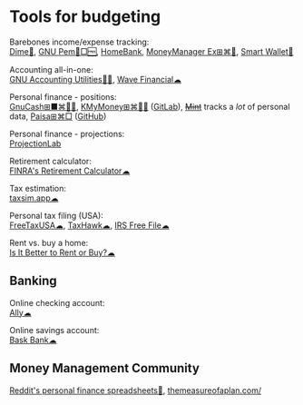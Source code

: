 
# Tools for budgeting

Barebones income/expense tracking:  
[Dime🍎](https://apps.apple.com/sg/app/dime-budget-expense-tracker/id1635280255),
[GNU Pem🐧□🆓](https://www.gnu.org/software/pem/pem-nano.html),
[HomeBank](https://www.gethomebank.org/),
[MoneyManager Ex⊞⌘🐧](https://moneymanagerex.org/),
[Smart Wallet🍎](https://apps.apple.com/us/app/smart-wallet/id1378013954)

Accounting all-in-one:  
[GNU Accounting Utilities🐧🆓](https://www.gnu.org/software/acct/),
[Wave Financial☁](https://www.waveapps.com)

Personal finance - positions:  
[GnuCash⊞■⌘🐧🆓](https://www.gnucash.org/),
[KMyMoney⊞⌘🐧🆓](https://kmymoney.org/) ([GitLab](https://invent.kde.org/office/kmymoney)),
~~[Mint](http://www.mint.com/)~~ tracks a _lot_ of personal data,
[Paisa⊞⌘□](https://paisa.fyi/) ([GitHub](https://github.com/ananthakumaran/paisa))

Personal finance - projections:  
[ProjectionLab](https://projectionlab.com/)

Retirement calculator:  
[FINRA's Retirement Calculator☁](https://tools.finra.org/retirement_calculator/)

Tax estimation:  
[taxsim.app☁](https://taxsim.app/)

Personal tax filing (USA):  
[FreeTaxUSA☁](https://www.freetaxusa.com/),
[TaxHawk☁](https://www.taxhawk.com/),
[IRS Free File☁](https://www.irs.gov/filing/free-file-do-your-federal-taxes-for-free)

Rent vs. buy a home:  
[Is It Better to Rent or Buy?☁](https://www.nytimes.com/interactive/2014/upshot/buy-rent-calculator.html)

## Banking

Online checking account:  
[Ally☁](https://www.ally.com/)

Online savings account:  
[Bask Bank☁](https://www.baskbank.com/)

## Money Management Community

[Reddit's personal finance spreadsheets💩](https://www.reddit.com/r/personalfinance/wiki/tools/),
[themeasureofaplan.com/](https://themeasureofaplan.com/)
